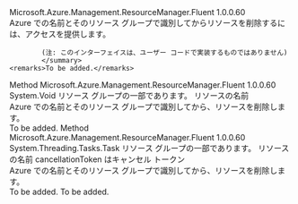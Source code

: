 <Type Name="ISupportsDeletingByResourceGroup" FullName="Microsoft.Azure.Management.ResourceManager.Fluent.Core.CollectionActions.ISupportsDeletingByResourceGroup">
  <TypeSignature Language="C#" Value="public interface ISupportsDeletingByResourceGroup" />
  <TypeSignature Language="ILAsm" Value=".class public interface auto ansi abstract ISupportsDeletingByResourceGroup" />
  <TypeSignature Language="DocId" Value="T:Microsoft.Azure.Management.ResourceManager.Fluent.Core.CollectionActions.ISupportsDeletingByResourceGroup" />
  <TypeSignature Language="VB.NET" Value="Public Interface ISupportsDeletingByResourceGroup" />
  <TypeSignature Language="F#" Value="type ISupportsDeletingByResourceGroup = interface" />
  <AssemblyInfo>
    <AssemblyName>Microsoft.Azure.Management.ResourceManager.Fluent</AssemblyName>
    <AssemblyVersion>1.0.0.60</AssemblyVersion>
  </AssemblyInfo>
  <Interfaces />
  <Docs>
    <summary>
            Azure での名前とそのリソース グループで識別してからリソースを削除するには、アクセスを提供します。
            
            (注: このインターフェイスは、ユーザー コードで実装するものではありません)
            </summary>
    <remarks>To be added.</remarks>
  </Docs>
  <Members>
    <Member MemberName="DeleteByResourceGroup">
      <MemberSignature Language="C#" Value="public void DeleteByResourceGroup (string resourceGroupName, string name);" />
      <MemberSignature Language="ILAsm" Value=".method public hidebysig newslot virtual instance void DeleteByResourceGroup(string resourceGroupName, string name) cil managed" />
      <MemberSignature Language="DocId" Value="M:Microsoft.Azure.Management.ResourceManager.Fluent.Core.CollectionActions.ISupportsDeletingByResourceGroup.DeleteByResourceGroup(System.String,System.String)" />
      <MemberSignature Language="VB.NET" Value="Public Sub DeleteByResourceGroup (resourceGroupName As String, name As String)" />
      <MemberSignature Language="F#" Value="abstract member DeleteByResourceGroup : string * string -&gt; unit" Usage="iSupportsDeletingByResourceGroup.DeleteByResourceGroup (resourceGroupName, name)" />
      <MemberType>Method</MemberType>
      <AssemblyInfo>
        <AssemblyName>Microsoft.Azure.Management.ResourceManager.Fluent</AssemblyName>
        <AssemblyVersion>1.0.0.60</AssemblyVersion>
      </AssemblyInfo>
      <ReturnValue>
        <ReturnType>System.Void</ReturnType>
      </ReturnValue>
      <Parameters>
        <Parameter Name="resourceGroupName" Type="System.String" />
        <Parameter Name="name" Type="System.String" />
      </Parameters>
      <Docs>
        <param name="resourceGroupName">リソース グループの一部であります。</param>
        <param name="name">リソースの名前</param>
        <summary>
            Azure での名前とそのリソース グループで識別してから、リソースを削除します。
            </summary>
        <remarks>To be added.</remarks>
      </Docs>
    </Member>
    <Member MemberName="DeleteByResourceGroupAsync">
      <MemberSignature Language="C#" Value="public System.Threading.Tasks.Task DeleteByResourceGroupAsync (string resourceGroupName, string name, System.Threading.CancellationToken cancellationToken = null);" />
      <MemberSignature Language="ILAsm" Value=".method public hidebysig newslot virtual instance class System.Threading.Tasks.Task DeleteByResourceGroupAsync(string resourceGroupName, string name, valuetype System.Threading.CancellationToken cancellationToken) cil managed" />
      <MemberSignature Language="DocId" Value="M:Microsoft.Azure.Management.ResourceManager.Fluent.Core.CollectionActions.ISupportsDeletingByResourceGroup.DeleteByResourceGroupAsync(System.String,System.String,System.Threading.CancellationToken)" />
      <MemberSignature Language="F#" Value="abstract member DeleteByResourceGroupAsync : string * string * System.Threading.CancellationToken -&gt; System.Threading.Tasks.Task" Usage="iSupportsDeletingByResourceGroup.DeleteByResourceGroupAsync (resourceGroupName, name, cancellationToken)" />
      <MemberType>Method</MemberType>
      <AssemblyInfo>
        <AssemblyName>Microsoft.Azure.Management.ResourceManager.Fluent</AssemblyName>
        <AssemblyVersion>1.0.0.60</AssemblyVersion>
      </AssemblyInfo>
      <ReturnValue>
        <ReturnType>System.Threading.Tasks.Task</ReturnType>
      </ReturnValue>
      <Parameters>
        <Parameter Name="resourceGroupName" Type="System.String" />
        <Parameter Name="name" Type="System.String" />
        <Parameter Name="cancellationToken" Type="System.Threading.CancellationToken" />
      </Parameters>
      <Docs>
        <param name="resourceGroupName">リソース グループの一部であります。</param>
        <param name="name">リソースの名前</param>
        <param name="cancellationToken">cancellationToken はキャンセル トークン</param>
        <summary>
            Azure での名前とそのリソース グループで識別してから、リソースを削除します。
            </summary>
        <returns>To be added.</returns>
        <remarks>To be added.</remarks>
      </Docs>
    </Member>
  </Members>
</Type>